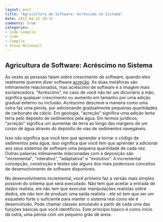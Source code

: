 ```yaml
---
layout: post
title: "Agricultura de Software: Acréscimo no Sistema"
date: 2012-04-22 20:31
comments: true
categories:
- Code Compile
- Code
- Compile
- Steve McConnell
---
```

<!--more-->
<h2>Agricultura de Software: Acréscimo no Sistema</h2>
<p>Às vezes as pessoas falam sobre crescimento de software, quando eles realmente querem dizer software
<a href="http://pt.wikipedia.org/wiki/Acre%C3%A7%C3%A3o">acreção</a>. As duas metáforas são intimamente relacionados, mas acréscimo de software é a
imagem mais esclarecedora. "Acréscimo", no caso de você não ter um dicionário à mão,
significa qualquer crescimento ou aumento em tamanho por uma adição gradual externo ou inclusão.
Acréscimo descreve a maneira como uma ostra faz uma pérola, por adicionando gradualmente pequenas
quantidades de carbonato de cálcio. Em geologia, "acreção" significa uma adição lenta
terra pelo depósito de sedimentos pela água. Em termos jurídicos, "acreção" significa um
aumentar de terra ao longo das margens de um corpo de água através do depósito de vias de sedimentos navegáveis.
</p>

<p>
Isso não significa que você tem que aprender a tornar o código de sedimentos pela água;
isso significa que você tem que aprender a adicionar aos seus sistemas de software uma pequena quantidade
de cada vez. Outras palavras intimamente relacionadas com a deposição são "incremental", "interativo",
"adaptativa" e "evolutivo". A incremental concepção, construção e testes são
alguns dos mais poderosos conceitos de desenvolvimento de software disponíveis.</p>
<p>
No desenvolvimento incremental, você primeiro faz a versão mais simples possível do sistema
que será executado. Não tem que aceitar a entrada de dados realista, ele não tem que executar
manipulações realistas sobre dados, ele não tem de produzir uma saída realista -
ele só tem que ser um esqueleto forte o suficiente para manter o sistema real como ele é desenvolvido.
Pode chamar classes simulando a partir de cada uma das funções básicas que você identificou.
Este princípio básico é como início da ostra, uma pérola com um pequeno grão de areia.</p>